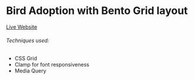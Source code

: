 <h1>Bird Adoption with Bento Grid layout</h1>

<a href="https://eabishen.github.io/bird_adopt/">Live Website</a>

<h6>Techniques used:</h6>
<ul>
  <li>CSS Grid</li>
  <li>Clamp for font responsiveness</li>
  <li>Media Query</li>
</ul>
